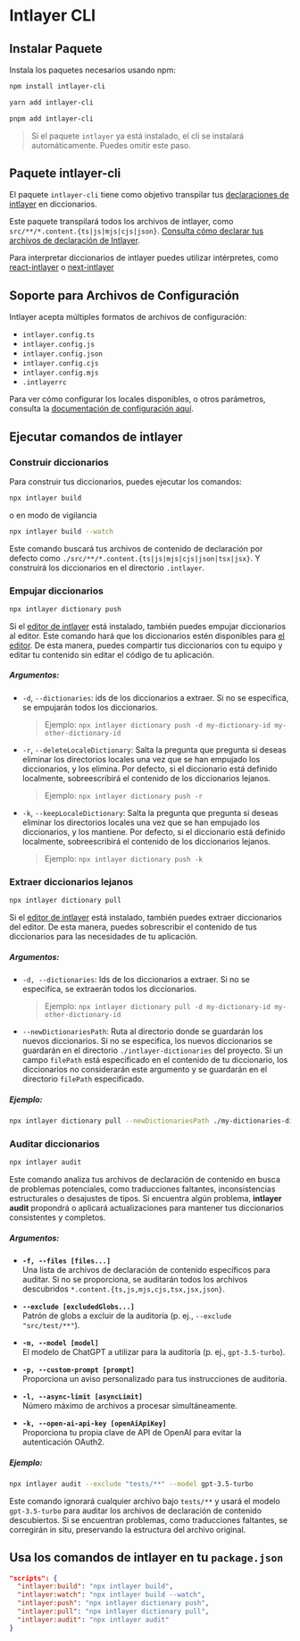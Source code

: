 # Intlayer CLI

## Instalar Paquete

Instala los paquetes necesarios usando npm:

```bash packageManager="npm"
npm install intlayer-cli
```

```bash packageManager="yarn"
yarn add intlayer-cli
```

```bash packageManager="pnpm"
pnpm add intlayer-cli
```

> Si el paquete `intlayer` ya está instalado, el cli se instalará automáticamente. Puedes omitir este paso.

## Paquete intlayer-cli

El paquete `intlayer-cli` tiene como objetivo transpilar tus [declaraciones de intlayer](https://github.com/aymericzip/intlayer/blob/main/docs/es/content_declaration/get_started.md) en diccionarios.

Este paquete transpilará todos los archivos de intlayer, como `src/**/*.content.{ts|js|mjs|cjs|json}`. [Consulta cómo declarar tus archivos de declaración de Intlayer](https://github.com/aymericzip/intlayer/blob/main/packages/intlayer/README.md).

Para interpretar diccionarios de intlayer puedes utilizar intérpretes, como [react-intlayer](https://www.npmjs.com/package/react-intlayer) o [next-intlayer](https://www.npmjs.com/package/next-intlayer)

## Soporte para Archivos de Configuración

Intlayer acepta múltiples formatos de archivos de configuración:

- `intlayer.config.ts`
- `intlayer.config.js`
- `intlayer.config.json`
- `intlayer.config.cjs`
- `intlayer.config.mjs`
- `.intlayerrc`

Para ver cómo configurar los locales disponibles, o otros parámetros, consulta la [documentación de configuración aquí](https://github.com/aymericzip/intlayer/blob/main/docs/es/configuration.md).

## Ejecutar comandos de intlayer

### Construir diccionarios

Para construir tus diccionarios, puedes ejecutar los comandos:

```bash
npx intlayer build
```

o en modo de vigilancia

```bash
npx intlayer build --watch
```

Este comando buscará tus archivos de contenido de declaración por defecto como `./src/**/*.content.{ts|js|mjs|cjs|json|tsx|jsx}`. Y construirá los diccionarios en el directorio `.intlayer`.

### Empujar diccionarios

```bash
npx intlayer dictionary push
```

Si el [editor de intlayer](https://github.com/aymericzip/intlayer/blob/main/docs/es/intlayer_editor.md) está instalado, también puedes empujar diccionarios al editor. Este comando hará que los diccionarios estén disponibles para [el editor](https://intlayer.org/dashboard). De esta manera, puedes compartir tus diccionarios con tu equipo y editar tu contenido sin editar el código de tu aplicación.

##### Argumentos:

- `-d`, `--dictionaries`: ids de los diccionarios a extraer. Si no se especifica, se empujarán todos los diccionarios.
  > Ejemplo: `npx intlayer dictionary push -d my-dictionary-id my-other-dictionary-id`
- `-r`, `--deleteLocaleDictionary`: Salta la pregunta que pregunta si deseas eliminar los directorios locales una vez que se han empujado los diccionarios, y los elimina. Por defecto, si el diccionario está definido localmente, sobreescribirá el contenido de los diccionarios lejanos.
  > Ejemplo: `npx intlayer dictionary push -r`
- `-k`, `--keepLocaleDictionary`: Salta la pregunta que pregunta si deseas eliminar los directorios locales una vez que se han empujado los diccionarios, y los mantiene. Por defecto, si el diccionario está definido localmente, sobreescribirá el contenido de los diccionarios lejanos.
  > Ejemplo: `npx intlayer dictionary push -k`

### Extraer diccionarios lejanos

```bash
npx intlayer dictionary pull
```

Si el [editor de intlayer](https://github.com/aymericzip/intlayer/blob/main/docs/es/intlayer_editor.md) está instalado, también puedes extraer diccionarios del editor. De esta manera, puedes sobrescribir el contenido de tus diccionarios para las necesidades de tu aplicación.

##### Argumentos:

- `-d, --dictionaries`: Ids de los diccionarios a extraer. Si no se especifica, se extraerán todos los diccionarios.
  > Ejemplo: `npx intlayer dictionary pull -d my-dictionary-id my-other-dictionary-id`
- `--newDictionariesPath`: Ruta al directorio donde se guardarán los nuevos diccionarios. Si no se especifica, los nuevos diccionarios se guardarán en el directorio `./intlayer-dictionaries` del proyecto. Si un campo `filePath` está especificado en el contenido de tu diccionario, los diccionarios no considerarán este argumento y se guardarán en el directorio `filePath` especificado.

##### Ejemplo:

```bash
npx intlayer dictionary pull --newDictionariesPath ./my-dictionaries-dir/
```

### Auditar diccionarios

```bash
npx intlayer audit
```

Este comando analiza tus archivos de declaración de contenido en busca de problemas potenciales, como traducciones faltantes, inconsistencias estructurales o desajustes de tipos. Si encuentra algún problema, **intlayer audit** propondrá o aplicará actualizaciones para mantener tus diccionarios consistentes y completos.

##### Argumentos:

- **`-f, --files [files...]`**  
  Una lista de archivos de declaración de contenido específicos para auditar. Si no se proporciona, se auditarán todos los archivos descubridos `*.content.{ts,js,mjs,cjs,tsx,jsx,json}`.

- **`--exclude [excludedGlobs...]`**  
  Patrón de globs a excluir de la auditoría (p. ej., `--exclude "src/test/**"`).

- **`-m, --model [model]`**  
  El modelo de ChatGPT a utilizar para la auditoría (p. ej., `gpt-3.5-turbo`).

- **`-p, --custom-prompt [prompt]`**  
  Proporciona un aviso personalizado para tus instrucciones de auditoría.

- **`-l, --async-limit [asyncLimit]`**  
  Número máximo de archivos a procesar simultáneamente.

- **`-k, --open-ai-api-key [openAiApiKey]`**  
  Proporciona tu propia clave de API de OpenAI para evitar la autenticación OAuth2.

##### Ejemplo:

```bash
npx intlayer audit --exclude "tests/**" --model gpt-3.5-turbo
```

Este comando ignorará cualquier archivo bajo `tests/**` y usará el modelo `gpt-3.5-turbo` para auditar los archivos de declaración de contenido descubiertos. Si se encuentran problemas, como traducciones faltantes, se corregirán in situ, preservando la estructura del archivo original.

## Usa los comandos de intlayer en tu `package.json`

```json fileName="package.json"
"scripts": {
  "intlayer:build": "npx intlayer build",
  "intlayer:watch": "npx intlayer build --watch",
  "intlayer:push": "npx intlayer dictionary push",
  "intlayer:pull": "npx intlayer dictionary pull",
  "intlayer:audit": "npx intlayer audit"
}
```
